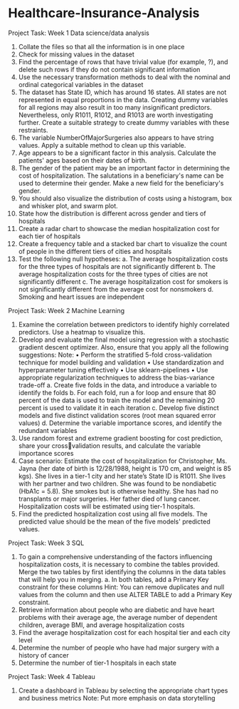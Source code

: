 # Healthcare-Insurance-Analysis

Project Task: Week 1
Data science/data analysis
1. Collate the files so that all the information is in one place
2. Check for missing values in the dataset
3. Find the percentage of rows that have trivial value (for example, ?), and delete such rows if they do not contain significant information
4. Use the necessary transformation methods to deal with the nominal and ordinal categorical variables in the dataset
5. The dataset has State ID, which has around 16 states. All states are not represented in equal proportions in the data. Creating dummy variables for all regions may also result in too many insignificant predictors. Nevertheless, only R1011, R1012, and R1013 are worth investigating further. Create a suitable strategy to create dummy variables with these restraints.
6. The variable NumberOfMajorSurgeries also appears to have string values. Apply a suitable method to clean up this variable.
7. Age appears to be a significant factor in this analysis. Calculate the patients' ages based on their dates of birth.
8. The gender of the patient may be an important factor in determining the cost of hospitalization. The salutations in a beneficiary's name can be used to determine their gender. Make a new field for the beneficiary's gender.
9. You should also visualize the distribution of costs using a histogram, box and whisker plot, and swarm plot.
10. State how the distribution is different across gender and tiers of hospitals
11. Create a radar chart to showcase the median hospitalization cost for each tier of hospitals
12. Create a frequency table and a stacked bar chart to visualize the count of people in the different tiers of cities and hospitals
13. Test the following null hypotheses:
a. The average hospitalization costs for the three types of hospitals are not significantly different
b. The average hospitalization costs for the three types of cities are not significantly different
c. The average hospitalization cost for smokers is not significantly different from the average cost for nonsmokers
d. Smoking and heart issues are independent

Project Task: Week 2
Machine Learning

1. Examine the correlation between predictors to identify highly correlated predictors. Use a 
heatmap to visualize this.
2. Develop and evaluate the final model using regression with a stochastic gradient descent 
optimizer. Also, ensure that you apply all the following suggestions:
Note: 
• Perform the stratified 5-fold cross-validation technique for model building and validation
• Use standardization and hyperparameter tuning effectively
• Use sklearn-pipelines
• Use appropriate regularization techniques to address the bias-variance trade-off
a. Create five folds in the data, and introduce a variable to identify the folds
b. For each fold, run a for loop and ensure that 80 percent of the data is used to train the model 
and the remaining 20 percent is used to validate it in each iteration
c. Develop five distinct models and five distinct validation scores (root mean squared error values)
d. Determine the variable importance scores, and identify the redundant variables
3. Use random forest and extreme gradient boosting for cost prediction, share your crossvalidation results, and calculate the variable importance scores
4. Case scenario:
Estimate the cost of hospitalization for Christopher, Ms. Jayna (her date of birth is 
12/28/1988, height is 170 cm, and weight is 85 kgs). She lives in a tier-1 city and her state’s 
State ID is R1011. She lives with her partner and two children. She was found to be 
nondiabetic (HbA1c = 5.8). She smokes but is otherwise healthy. She has had no 
transplants or major surgeries. Her father died of lung cancer. Hospitalization costs will be 
estimated using tier-1 hospitals.
5. Find the predicted hospitalization cost using all five models. The predicted value should be 
the mean of the five models' predicted values.

Project Task: Week 3
SQL
1. To gain a comprehensive understanding of the factors influencing hospitalization costs, it 
is necessary to combine the tables provided. Merge the two tables by first identifying the 
columns in the data tables that will help you in merging.
a. In both tables, add a Primary Key constraint for these columns
Hint: You can remove duplicates and null values from the column and then use ALTER TABLE 
to add a Primary Key constraint.
2. Retrieve information about people who are diabetic and have heart problems with their 
average age, the average number of dependent children, average BMI, and average 
hospitalization costs
3. Find the average hospitalization cost for each hospital tier and each city level
4. Determine the number of people who have had major surgery with a history of cancer
5. Determine the number of tier-1 hospitals in each state

Project Task: Week 4
Tableau
1. Create a dashboard in Tableau by selecting the appropriate chart types and 
business metrics
Note: Put more emphasis on data storytelling
